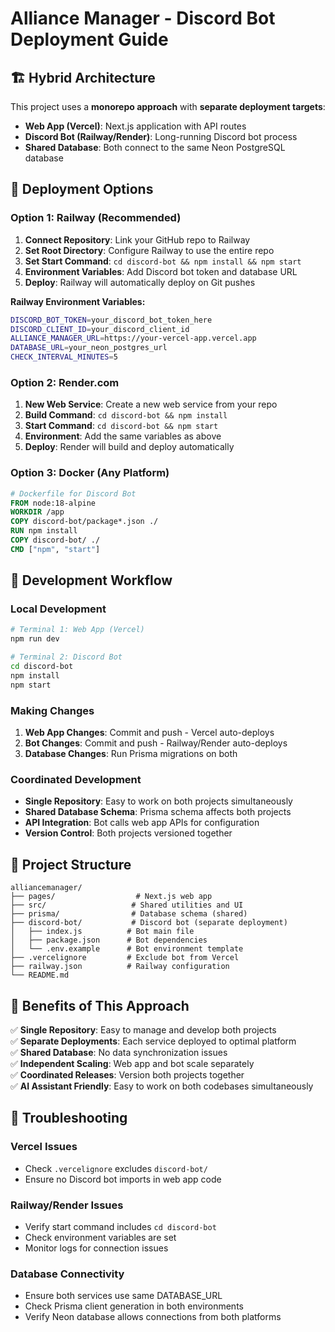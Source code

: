 # Alliance Manager - Discord Bot Deployment Guide

## 🏗️ **Hybrid Architecture**

This project uses a **monorepo approach** with **separate deployment targets**:

- **Web App (Vercel)**: Next.js application with API routes
- **Discord Bot (Railway/Render)**: Long-running Discord bot process
- **Shared Database**: Both connect to the same Neon PostgreSQL database

## 🚀 **Deployment Options**

### **Option 1: Railway (Recommended)**

1. **Connect Repository**: Link your GitHub repo to Railway
2. **Set Root Directory**: Configure Railway to use the entire repo
3. **Set Start Command**: `cd discord-bot && npm install && npm start`
4. **Environment Variables**: Add Discord bot token and database URL
5. **Deploy**: Railway will automatically deploy on Git pushes

**Railway Environment Variables:**
```bash
DISCORD_BOT_TOKEN=your_discord_bot_token_here
DISCORD_CLIENT_ID=your_discord_client_id
ALLIANCE_MANAGER_URL=https://your-vercel-app.vercel.app
DATABASE_URL=your_neon_postgres_url
CHECK_INTERVAL_MINUTES=5
```

### **Option 2: Render.com**

1. **New Web Service**: Create a new web service from your repo
2. **Build Command**: `cd discord-bot && npm install`
3. **Start Command**: `cd discord-bot && npm start`
4. **Environment**: Add the same variables as above
5. **Deploy**: Render will build and deploy automatically

### **Option 3: Docker (Any Platform)**

```dockerfile
# Dockerfile for Discord Bot
FROM node:18-alpine
WORKDIR /app
COPY discord-bot/package*.json ./
RUN npm install
COPY discord-bot/ ./
CMD ["npm", "start"]
```

## 🔧 **Development Workflow**

### **Local Development**
```bash
# Terminal 1: Web App (Vercel)
npm run dev

# Terminal 2: Discord Bot
cd discord-bot
npm install
npm start
```

### **Making Changes**
1. **Web App Changes**: Commit and push - Vercel auto-deploys
2. **Bot Changes**: Commit and push - Railway/Render auto-deploys
3. **Database Changes**: Run Prisma migrations on both

### **Coordinated Development**
- **Single Repository**: Easy to work on both projects simultaneously
- **Shared Database Schema**: Prisma schema affects both projects
- **API Integration**: Bot calls web app APIs for configuration
- **Version Control**: Both projects versioned together

## 📁 **Project Structure**

```
alliancemanager/
├── pages/                  # Next.js web app
├── src/                   # Shared utilities and UI
├── prisma/                # Database schema (shared)
├── discord-bot/           # Discord bot (separate deployment)
│   ├── index.js          # Bot main file
│   ├── package.json      # Bot dependencies
│   └── .env.example      # Bot environment template
├── .vercelignore         # Exclude bot from Vercel
├── railway.json          # Railway configuration
└── README.md

```

## 🔄 **Benefits of This Approach**

✅ **Single Repository**: Easy to manage and develop both projects  
✅ **Separate Deployments**: Each service deployed to optimal platform  
✅ **Shared Database**: No data synchronization issues  
✅ **Independent Scaling**: Web app and bot scale separately  
✅ **Coordinated Releases**: Version both projects together  
✅ **AI Assistant Friendly**: Easy to work on both codebases simultaneously  

## 🐛 **Troubleshooting**

### **Vercel Issues**
- Check `.vercelignore` excludes `discord-bot/`
- Ensure no Discord bot imports in web app code

### **Railway/Render Issues**
- Verify start command includes `cd discord-bot`
- Check environment variables are set
- Monitor logs for connection issues

### **Database Connectivity**
- Ensure both services use same DATABASE_URL
- Check Prisma client generation in both environments
- Verify Neon database allows connections from both platforms
